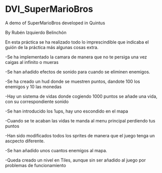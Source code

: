 # DVI_SuperMarioBros
A demo of SuperMarioBros developed in Quintus

By Rubén Izquierdo Belinchón

En esta práctica se ha realizado todo lo imprescindible que indicaba el guión de la práctica más algunas cosas extra.

-Se ha implementado la camara de manera que no te persiga una vez caigas al infinito o mueras

-Se han añadido efectos de sonido para cuando se eliminen enemigos.

-Se ha creado un hud donde se muestren puntos, dandote 100 los enemigos y 10 las monedas

-Hay un sistema de vidas donde cogiendo 1000 puntos se añade una vida, con su correspondiente sonido

-Se han introducido los 1ups, hay uno escondido en el mapa

-Cuando se te acaban las vidas te manda al menu principal perdiendo tus puntos

-Han sido modificados todos los sprites de manera que el juego tenga un ascpecto diferente.

-Se han añadido unos cuantos enemigos al mapa.

-Queda creado un nivel en Tiles, aunque sin ser añadido al juego por problemas de funcionamiento
